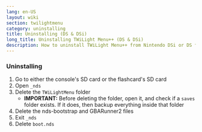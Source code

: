 ```yaml
---
lang: en-US
layout: wiki
section: twilightmenu
category: uninstalling
title: Uninstalling (DS & DSi)
long_title: Uninstalling TWiLight Menu++ (DS & DSi)
description: How to uninstall TWiLight Menu++ from Nintendo DSi or DS flashcard
---
```


### Uninstalling
1. Go to either the console's SD card or the flashcard's SD card
1. Open `_nds`
1. Delete the `TWiLightMenu` folder
    - **IMPORTANT:** Before deleting the folder, open it, and check if a `saves` folder exists. If it does, then backup everything inside that folder
1. Delete the nds-bootstrap and GBARunner2 files
1. Exit `_nds`
1. Delete `boot.nds`
